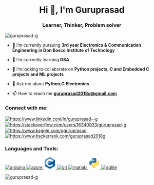 <h1 align="center">Hi 👋, I'm Guruprasad</h1>
<h3 align="center">Learner, Thinker, Problem solver</h3>

<p align="left"> <img src="https://komarev.com/ghpvc/?username=guruprasad-g&label=Profile%20views&color=0e75b6&style=flat" alt="guruprasad-g" /> </p>

- 🔭 I’m currently pursuing **3rd year Electronics & Communication Engineering in Don Bosco Institute of Technology**

- 🌱 I’m currently learning **DSA**

- 👯 I’m looking to collaborate on **Python projects, C and Embedded C projects and ML projects**

- 💬 Ask me about **Python**,**C**,**Electronics**

- 📫 How to reach me **guruprasad2018g@gmail.com**

<h3 align="left">Connect with me:</h3>
<p align="left">
<a href="https://linkedin.com/in/https://www.linkedin.com/in/guruprasad--g" target="blank"><img align="center" src="https://raw.githubusercontent.com/rahuldkjain/github-profile-readme-generator/master/src/images/icons/Social/linked-in-alt.svg" alt="https://www.linkedin.com/in/guruprasad--g" height="30" width="40" /></a>
<a href="https://stackoverflow.com/users/https://stackoverflow.com/users/16340033/guruprasad-g" target="blank"><img align="center" src="https://raw.githubusercontent.com/rahuldkjain/github-profile-readme-generator/master/src/images/icons/Social/stack-overflow.svg" alt="https://stackoverflow.com/users/16340033/guruprasad-g" height="30" width="40" /></a>
<a href="https://kaggle.com/https://www.kaggle.com/gguruprasad" target="blank"><img align="center" src="https://raw.githubusercontent.com/rahuldkjain/github-profile-readme-generator/master/src/images/icons/Social/kaggle.svg" alt="https://www.kaggle.com/gguruprasad" height="30" width="40" /></a>
<a href="https://www.hackerrank.com/https://www.hackerrank.com/guruprasad2018g" target="blank"><img align="center" src="https://raw.githubusercontent.com/rahuldkjain/github-profile-readme-generator/master/src/images/icons/Social/hackerrank.svg" alt="https://www.hackerrank.com/guruprasad2018g" height="30" width="40" /></a>
</p>

<h3 align="left">Languages and Tools:</h3>
<p align="left"> <a href="https://www.arduino.cc/" target="_blank"> <img src="https://cdn.worldvectorlogo.com/logos/arduino-1.svg" alt="arduino" width="40" height="40"/> </a> <a href="https://azure.microsoft.com/en-in/" target="_blank"> <img src="https://www.vectorlogo.zone/logos/microsoft_azure/microsoft_azure-icon.svg" alt="azure" width="40" height="40"/> </a> <a href="https://www.cprogramming.com/" target="_blank"> <img src="https://raw.githubusercontent.com/devicons/devicon/master/icons/c/c-original.svg" alt="c" width="40" height="40"/> </a> <a href="https://git-scm.com/" target="_blank"> <img src="https://www.vectorlogo.zone/logos/git-scm/git-scm-icon.svg" alt="git" width="40" height="40"/> </a> <a href="https://www.mathworks.com/" target="_blank"> <img src="https://upload.wikimedia.org/wikipedia/commons/2/21/Matlab_Logo.png" alt="matlab" width="40" height="40"/> </a> <a href="https://www.python.org" target="_blank"> <img src="https://raw.githubusercontent.com/devicons/devicon/master/icons/python/python-original.svg" alt="python" width="40" height="40"/> </a> <a href="https://www.sqlite.org/" target="_blank"> <img src="https://www.vectorlogo.zone/logos/sqlite/sqlite-icon.svg" alt="sqlite" width="40" height="40"/> </a> </p>

<p><img align="center" src="https://github-readme-stats.vercel.app/api/top-langs?username=guruprasad-g&show_icons=true&locale=en&layout=compact" alt="guruprasad-g" /></p>
